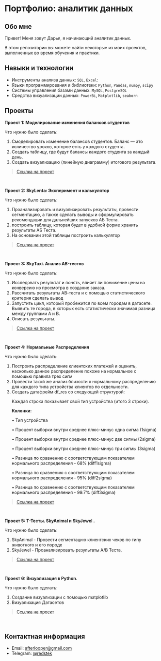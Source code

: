 # Портфолио: аналитик данных

## Обо мне 

Привет! Меня зовут Дарья, я начинающий аналитик данных. 

В этом репозитории вы можете найти некоторые из моих проектов, выполненных во время обучения и практики.
<br>

## Навыки и технологии
- Инструменты анализа данных: ``SQL``, ``Excel``: 
- Языки программирования и библиотеки: ``Python``, ``Pandas``, ``numpy``, ``scipy``
- Системы управления базами данных: ``MySQL``, ``PostgreSQL``
- Средства визуализации данных: ``PowerBi``, ``Matplotlib``, ``seaborn``

## Проекты
<b><p> Проект 1: Моделирование изменения балансов студентов</p></b>
<p>Что нужно было сделать:<p>
<ol>
  <li>Смоделировать изменение балансов студентов. Баланс — это количество уроков, которое есть у каждого студента. </li>
  <li>Создать таблицу, где будут балансы каждого студента за каждый день.</li>
  <li>Создать визуализацию (линейную диаграмму) итогового результата. </li>
</ol>

> <a href="https://github.com/redstek/Portfolio_Data_Analytic/tree/master/BalanceChangeGraph">Ссылка на проект</a>

<br> 

<b><p> Проект 2: SkyLenta: Эксперимент и калькулятор</p></b> 
<p>Что нужно было сделать:<p>
<ol>
  <li>Проанализировать и визуализировать результаты, провести сегментацию, а также сделать выводы и сформулировать рекомендации для дальнейших запусков АБ Теста.</li>
  <li>построить таблицу, которая будет в удобной форме хранить результаты АБ Теста.</li>
  <li>На основании этой таблицы построить калькулятор</li>
</ol>

> <a href="https://github.com/redstek/Portfolio_Data_Analytic/tree/master/Diplom">Ссылка на проект</a>

<br> 

<b><p>Проект 3: SkyTaxi. Анализ AB-тестов</p></b>
<p>Что нужно было сделать:<p>
<ol>
  <li>Исследовать результат и понять, влияет ли понижение цены на конверсию из просмотра в создание заказа.</li>
  <li>Рассчитать результаты АВ-теста и с помощью статистического критерия сделать вывод</li>
  <li>Запустить цикл, который пробежится по всем городам в датасете. Выявить те города, в которых есть статистически значимая разница между группами А и В.</li>
  <li>Описать результаты.</li>
</ol>

> <a href="https://github.com/redstek/Portfolio_Data_Analytic/tree/master/FinalAttestation">Ссылка на проект</a>

<br> 
<b><p>Проект 4: Нормальные Распределения</p></b>
<p>Что нужно было сделать:<p>
<ol>
  <li>Построить распределение клиентских платежей и оценить, насколько данное распределение похоже на нормальное с помощью правила трех сигм</li>
  <li>Провести такой же анализ близости к нормальному распределению для каждого типа устройства клиентов по отдельности.</li>
  <li>Создать датафрейм df_res со следующей структурой:

Каждая строка показывает свой тип устройства (итого 3 строки).

<b>Колонки:</b>

• Тип устройства

• Процент выборки внутри среднее плюс-минус одна сигма (1sigma)

• Процент выборки внутри среднее плюс-минус две сигмы (2sigma)

• Процент выборки внутри среднее плюс-минус три сигмы (3sigma)

• Разница по сравнению с соответствующим показателем нормального распределения - 68% (diff1sigma)

• Разница по сравнению с соответствующим показателем нормального распределения - 95% (diff2sigma)

• Разница по сравнению с соответствующим показателем нормального распределения - 99.7% (diff3sigma)</li>
</ol>

> <a href="https://github.com/redstek/Portfolio_Data_Analytic/tree/master/NormalDistribution">Ссылка на проект</a>

<br> 

<b><p>Проект 5: Т-Тесты. SkyAnimal и SkyJewel .</p></b> 
<p>Что нужно было сделать:<p>
<ol>
  <li>SkyAnimal - Провести сегментацию клиентских чеков по типу животного и его породе</li>
  <li>SkyJewel - Проанализировать результаты A/B Теста.</li>
</ol>

> <a href="https://github.com/redstek/Portfolio_Data_Analytic/tree/master/TTests">Ссылка на проект</a>

<br> 

<b><p>Проект 6: Визуализация в Python.</p></b> 
<p>Что нужно было сделать:<p>
<ol>
  <li>Создание визуализации с помощью matplotlib</li>
  <li>Визуализация Датасетов</li>
</ol>

> <a href="https://github.com/redstek/Portfolio_Data_Analytic/tree/master/Visualization">Ссылка на проект</a>

<br>

## Контактная информация
- Email: <a href="mailto:afterlooper@gmail.com">afterlooper@gmail.com</a>
- Telegram: <a href="https://t.me/redstek">@redstek</a>